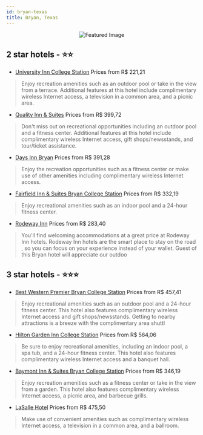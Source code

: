 ```yaml
---
id: bryan-texas
title: Bryan, Texas
---
```


<center><img src="https://i.travelapi.com/hotels/4000000/3240000/3231200/3231174/83863709_z.jpg" alt="Featured Image" /></center>


##  2 star hotels - ⭐️⭐️

-    [University Inn College Station](https://us.hurb.com/hotels/bryan/university-inn-college-station-JNP-JP734589?cmp=18055) Prices from R$ 221,21
   > Enjoy recreation amenities such as an outdoor pool or take in the view from a terrace. Additional features at this hotel include complimentary wireless Internet access, a television in a common area, and a picnic area.
-    [Quality Inn & Suites](https://us.hurb.com/hotels/bryan/quality-inn-suites-JNP-JP232907?cmp=18055) Prices from R$ 399,72
   > Don't miss out on recreational opportunities including an outdoor pool and a fitness center. Additional features at this hotel include complimentary wireless Internet access, gift shops/newsstands, and tour/ticket assistance.
-    [Days Inn Bryan](https://us.hurb.com/hotels/bryan/days-inn-bryan-JNP-JP00387S?cmp=18055) Prices from R$ 391,28
   > Enjoy the recreation opportunities such as a fitness center or make use of other amenities including complimentary wireless Internet access.
-    [Fairfield Inn & Suites Bryan College Station](https://us.hurb.com/hotels/bryan/fairfield-inn-suites-bryan-college-station-JNP-JP320811?cmp=18055) Prices from R$ 332,19
   > Enjoy recreational amenities such as an indoor pool and a 24-hour fitness center.
-    [Rodeway Inn](https://us.hurb.com/hotels/bryan/rodeway-inn-JNP-JP800903?cmp=18055) Prices from R$ 283,40
   > You&apos;ll find welcoming accommodations at a great price at Rodeway Inn hotels. Rodeway Inn hotels are the smart place to stay on the road , so you can focus on your experience instead of your wallet. Guest of this Bryan hotel will appreciate our outdoo

##  3 star hotels - ⭐️⭐️⭐️

-    [Best Western Premier Bryan College Station](https://us.hurb.com/hotels/bryan/best-western-premier-bryan-college-station-JNP-JP989194?cmp=18055) Prices from R$ 457,41
   > Enjoy recreational amenities such as an outdoor pool and a 24-hour fitness center. This hotel also features complimentary wireless Internet access and gift shops/newsstands. Getting to nearby attractions is a breeze with the complimentary area shuttl
-    [Hilton Garden Inn College Station](https://us.hurb.com/hotels/bryan/hilton-garden-inn-college-station-JNP-JP201914?cmp=18055) Prices from R$ 564,06
   > Be sure to enjoy recreational amenities, including an indoor pool, a spa tub, and a 24-hour fitness center. This hotel also features complimentary wireless Internet access and a banquet hall.
-    [Baymont Inn & Suites Bryan College Station](https://us.hurb.com/hotels/bryan/baymont-inn-suites-bryan-college-station-JNP-JP165862?cmp=18055) Prices from R$ 346,19
   > Enjoy recreation amenities such as a fitness center or take in the view from a garden. This hotel also features complimentary wireless Internet access, a picnic area, and barbecue grills.
-    [LaSalle Hotel](https://us.hurb.com/hotels/bryan/lasalle-hotel-JNP-JP202546?cmp=18055) Prices from R$ 475,50
   > Make use of convenient amenities such as complimentary wireless Internet access, a television in a common area, and a ballroom.
